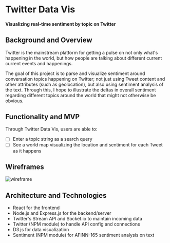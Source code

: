 # Twitter Data Vis
#### Visualizing real-time sentiment by topic on Twitter

## Background and Overview

Twitter is the mainstream platform for getting a pulse on not only what's happening in the world, but how people are talking about different current current events and happenings.

The goal of this project is to parse and visualize sentiment around conversation topics happening on Twitter; not just using Tweet content and other attributes (such as geolocation), but also using sentiment analysis of the text. Through this, I hope to illustrate the deltas in overall sentiment regarding different topics around the world that might not otherwise be obvious.

## Functionality and MVP

Through Twitter Data Vis, users are able to:

- [ ] Enter a topic string as a search query
- [ ] See a world map visualizing the location and sentiment for each Tweet as it happens

## Wireframes

![wireframe](https://github.com/jnapolitan/twitter-data-vis/blob/master/assets/wireframe.png)

## Architecture and Technologies

- React for the frontend
- Node.js and Express.js for the backend/server
- Twitter's Stream API and Socket.io to maintain incoming data
- Twitter (NPM module) to handle API config and connections
- D3.js for data visualization
- Sentiment (NPM module) for AFINN-165 sentiment analysis on text



